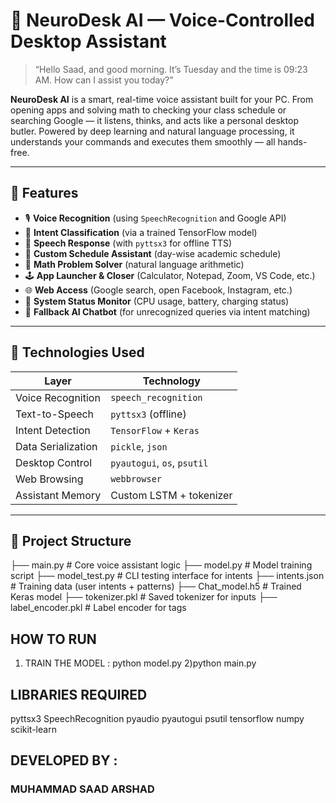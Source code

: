 # 🧠 NeuroDesk AI — Voice-Controlled Desktop Assistant

> “Hello Saad, and good morning. It’s Tuesday and the time is 09:23 AM. How can I assist you today?”

**NeuroDesk AI** is a smart, real-time voice assistant built for your PC. From opening apps and solving math to checking your class schedule or searching Google — it listens, thinks, and acts like a personal desktop butler. Powered by deep learning and natural language processing, it understands your commands and executes them smoothly — all hands-free.

---

## 🧰 Features

- 🎙️ **Voice Recognition** (using `SpeechRecognition` and Google API)
- 🤖 **Intent Classification** (via a trained TensorFlow model)
- 📢 **Speech Response** (with `pyttsx3` for offline TTS)
- 🧠 **Custom Schedule Assistant** (day-wise academic schedule)
- 🧮 **Math Problem Solver** (natural language arithmetic)
- 🕹️ **App Launcher & Closer** (Calculator, Notepad, Zoom, VS Code, etc.)
- 🌐 **Web Access** (Google search, open Facebook, Instagram, etc.)
- 🔋 **System Status Monitor** (CPU usage, battery, charging status)
- 🧠 **Fallback AI Chatbot** (for unrecognized queries via intent matching)

---

## 🧪 Technologies Used

| Layer               | Technology           |
|--------------------|----------------------|
| Voice Recognition   | `speech_recognition` |
| Text-to-Speech      | `pyttsx3` (offline)  |
| Intent Detection    | `TensorFlow` + `Keras` |
| Data Serialization  | `pickle`, `json`     |
| Desktop Control     | `pyautogui`, `os`, `psutil` |
| Web Browsing        | `webbrowser`         |
| Assistant Memory    | Custom LSTM + tokenizer |

---

## 📁 Project Structure
├── main.py # Core voice assistant logic
├── model.py # Model training script
├── model_test.py # CLI testing interface for intents
├── intents.json # Training data (user intents + patterns)
├── Chat_model.h5 # Trained Keras model
├── tokenizer.pkl # Saved tokenizer for inputs
├── label_encoder.pkl # Label encoder for tags

## HOW TO RUN 
1) TRAIN THE MODEL : python model.py
2)python main.py

## LIBRARIES REQUIRED
pyttsx3
SpeechRecognition
pyaudio
pyautogui
psutil
tensorflow
numpy
scikit-learn



## DEVELOPED BY :
### MUHAMMAD SAAD ARSHAD

